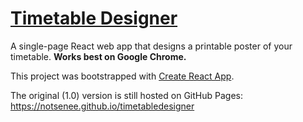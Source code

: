 # [Timetable Designer](https://timetabledesigner.netlify.com/)
A single-page React web app that designs a printable poster of your timetable. **Works best on Google Chrome.**

This project was bootstrapped with [Create React App](https://github.com/facebookincubator/create-react-app).

The original (1.0) version is still hosted on GitHub Pages: https://notsenee.github.io/timetabledesigner

